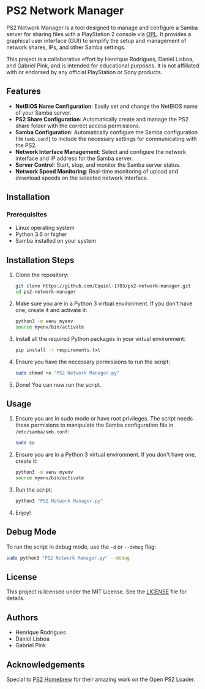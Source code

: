 # PS2 Network Manager

PS2 Network Manager is a tool designed to manage and configure a Samba server for sharing files with a PlayStation 2 console via [OPL](https://www.ps2homebrew.org/Open-PS2-Loader/). It provides a graphical user interface (GUI) to simplify the setup and management of network shares, IPs, and other Samba settings.

This project is a collaborative effort by Henrique Rodrigues, Daniel Lisboa, and Gabriel Pink, and is intended for educational purposes. It is not affiliated with or endorsed by any official PlayStation or Sony products.

## Features

- **NetBIOS Name Configuration**: Easily set and change the NetBIOS name of your Samba server.
- **PS2 Share Configuration**: Automatically create and manage the PS2 share folder with the correct access permissions.
- **Samba Configuration**: Automatically configure the Samba configuration file (`smb.conf`) to include the necessary settings for communicating with the PS2.
- **Network Interface Management**: Select and configure the network interface and IP address for the Samba server.
- **Server Control**: Start, stop, and monitor the Samba server status.
- **Network Speed Monitoring**: Real-time monitoring of upload and download speeds on the selected network interface.

## Installation

### Prerequisites

- Linux operating system
- Python 3.6 or higher
- Samba installed on your system

## Installation Steps

1. Clone the repository:
    ```sh
    git clone https://github.com/Equiel-1703/ps2-network-manager.git
    cd ps2-network-manager
    ```

2. Make sure you are in a Python 3 virtual environment. If you don't have one, create it and activate it:
    ```sh
    python3 -m venv myenv
    source myenv/bin/activate
    ```

3. Install all the required Python packages in your virtual environment:
    ```sh
    pip install -r requirements.txt
    ```

4. Ensure you have the necessary permissions to run the script:
    ```sh
    sudo chmod +x "PS2 Network Manager.py"
    ```

5. Done! You can now run the script.

## Usage

1. Ensure you are in sudo mode or have root privileges. The script needs these permisions to manipulate the Samba configuration file in `/etc/samba/smb.conf`:
    ```sh
    sudo su
    ```

2. Ensure you are in a Python 3 virtual environment. If you don't have one, create it:
    ```sh
    python3 -m venv myenv
    source myenv/bin/activate
    ```

3. Run the script:
    ```sh
    python3 "PS2 Network Manager.py"
    ```

4. Enjoy!

## Debug Mode

To run the script in debug mode, use the `-d` or `--debug` flag:
```sh
sudo python3 "PS2 Network Manager.py" --debug
```

## License

This project is licensed under the MIT License. See the [LICENSE](LICENSE) file for details.

## Authors

- Henrique Rodrigues
- Daniel Lisboa
- Gabriel Pink

## Acknowledgements

Special to [PS2 Homebrew](https://www.ps2homebrew.org/) for their amazing work on the Open PS2 Loader.